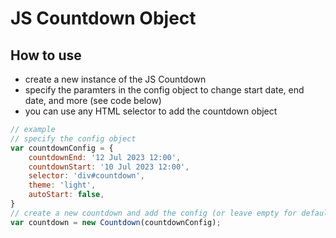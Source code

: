 # JS Countdown Object

## How to use
- create a new instance of the JS Countdown
- specify the paramters in the config object to change start date, end date, and more (see code below)
- you can use any HTML selector to add the countdown object

```js
// example
// specify the config object
var countdownConfig = {
    countdownEnd: '12 Jul 2023 12:00',
    countdownStart: '10 Jul 2023 12:00',
    selector: 'div#countdown',
    theme: 'light',
    autoStart: false,
}
// create a new countdown and add the config (or leave empty for default values)
var countdown = new Countdown(countdownConfig);
```
